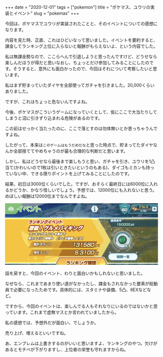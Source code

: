 +++
date = "2020-12-01"
tags = ["pokemon"]
title = "ポケマス、ユウリの実装とイベント"
slug = "pokemas"
+++

今回は、ポケマスでユウリが実装されたことと、そのイベントについての感想になります。

内容を見た時、正直、これはひどいなって思いました。イベントを要約すると、課金してランキング上位に入らないと報酬がもらえないよ、という内容でした。

私は無課金勢なので、ここらへんで引退しようと思ったんですけど、どうせなら楽しんだほうが得だと思いなおし、ちょっとだけ参加してみることにしたのです。そうすると、意外にも面白かったので、今回はそれについて考察したいと思います。

私はまず貯まっていたダイヤを全部使ってガチャを引きました。20,000くらいありました。

ですが、これはちょっと危ないんですよね。

今後、ポケマスがこういうゲームになっていくとして、仮にここで大当たりしてしまうと沼に引きずり込まれる危険があるのです。

この前はせっかく当たったのに、ここで落とすのは勿体無いとか思っちゃうんですよね。

したがって、本来は`このゲームはもうだめだな`と思った時点で、貯まってたダイヤなんか全部捨ててやめちゃうのが最も合理的な判断だと思います。

しかし、私はどうせなら最後まで楽しもうと思い、ガチャを引き、ユウリを1凸当て(かわいいので1枚は引いときたいというのもある)、ダイゴもミカンも持っていない中、できる限りポイントを上げてみることにしたのです。

結果、初日は3000位くらいでした。ですが、おそらく最終日には6000位に入れるかどうか、かなり怪しいでしょう。予想では、12000位にも入れないと思う。めぼしい報酬は12000位までなんですよね。

![](https://raw.githubusercontent.com/syui/img/master/other/pokemonmasters_20201201_01.jpg)

話を戻すと、今回のイベント、わりと面白いかもしれないと思いました。

なぜなら、これまであまり使い道がなかったし、課金もされなかった要素が総動員で必要になったためです。具体的には、スタミナや装備、5凸、6EXなどなど。

ですから、今回のイベントは、楽しんでる人もそれなりにいるのではないかと思っています。これまで虚無マスとか言われていましたから。

私の感想では、予想外だが面白い、でしょうか。

売り上げ、増えるといいですね。

あ、エンブレムは上書きするのがいいと思いますよ、ランキングのやつ。欠けがあるとモチベが下がりますし、上位者の栄誉も守れますからね。

